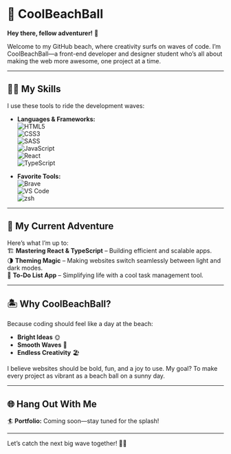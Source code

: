 # 🌊 CoolBeachBall  

**Hey there, fellow adventurer!** 👋  

Welcome to my GitHub beach, where creativity surfs on waves of code. I’m CoolBeachBall—a front-end developer and designer student who’s all about making the web more awesome, one project at a time.  

---

## 🏄‍♂️ My Skills  

I use these tools to ride the development waves:  
- **Languages & Frameworks:**  
  ![HTML5](https://img.shields.io/badge/HTML5-%23E34F26.svg?style=flat&logo=html5&logoColor=white)  
  ![CSS3](https://img.shields.io/badge/CSS3-%231572B6.svg?style=flat&logo=css3&logoColor=white)  
  ![SASS](https://img.shields.io/badge/SASS-%23CC6699.svg?style=flat&logo=sass&logoColor=white)  
  ![JavaScript](https://img.shields.io/badge/JavaScript-%23F7DF1E.svg?style=flat&logo=javascript&logoColor=black)  
  ![React](https://img.shields.io/badge/React-%2361DAFB.svg?style=flat&logo=react&logoColor=black)  
  ![TypeScript](https://img.shields.io/badge/TypeScript-%23007ACC.svg?style=flat&logo=typescript&logoColor=white)  

- **Favorite Tools:**  
  ![Brave](https://img.shields.io/badge/Brave-%23FB542B.svg?style=flat&logo=brave&logoColor=white)  
  ![VS Code](https://img.shields.io/badge/VSCode-%23007ACC.svg?style=flat&logo=visual-studio-code&logoColor=white)  
  ![zsh](https://img.shields.io/badge/zsh-%231A1A1A.svg?style=flat&logo=gnubash&logoColor=white)  

---

## 🌟 My Current Adventure  

Here’s what I’m up to:  
🏗 **Mastering React & TypeScript** – Building efficient and scalable apps.  
🌗 **Theming Magic** – Making websites switch seamlessly between light and dark modes.  
📝 **To-Do List App** – Simplifying life with a cool task management tool.  

---

## 🏝 Why CoolBeachBall?  

Because coding should feel like a day at the beach:  
- **Bright Ideas** 🌞  
- **Smooth Waves** 🌊  
- **Endless Creativity** 🏖️  

I believe websites should be bold, fun, and a joy to use. My goal? To make every project as vibrant as a beach ball on a sunny day.  

---

## 🌐 Hang Out With Me  

🏄 **Portfolio:** Coming soon—stay tuned for the splash!

---

Let’s catch the next big wave together! 🌊✨



<!---
coolbeachball/coolbeachball is a ✨ special ✨ repository because its `README.md` (this file) appears on your GitHub profile.
You can click the Preview link to take a look at your changes.
--->
